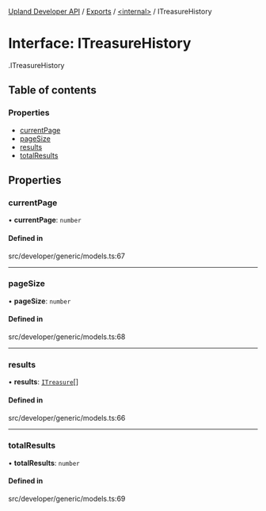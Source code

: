 [Upland Developer API](../README.md) / [Exports](../modules.md) / [<internal\>](../modules/internal_.md) / ITreasureHistory

# Interface: ITreasureHistory

[<internal>](../modules/internal_.md).ITreasureHistory

## Table of contents

### Properties

- [currentPage](internal_.ITreasureHistory.md#currentpage)
- [pageSize](internal_.ITreasureHistory.md#pagesize)
- [results](internal_.ITreasureHistory.md#results)
- [totalResults](internal_.ITreasureHistory.md#totalresults)

## Properties

### currentPage

• **currentPage**: `number`

#### Defined in

src/developer/generic/models.ts:67

___

### pageSize

• **pageSize**: `number`

#### Defined in

src/developer/generic/models.ts:68

___

### results

• **results**: [`ITreasure`](internal_.ITreasure.md)[]

#### Defined in

src/developer/generic/models.ts:66

___

### totalResults

• **totalResults**: `number`

#### Defined in

src/developer/generic/models.ts:69
